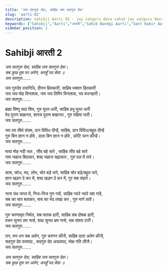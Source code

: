 ```yaml
---
title: 'जय सतगुरु देवा, साहिब जय सतगुरु देवा'
slug: 'aarti-02'
description: Sahibji Aarti 02 - jay satguru deva sahib jay satguru deva
keywords: ["Sahibji","Aarti","आरती","Sahib Bandgi Aarti","Sant Kabir Aarti","jay satguru deva"]
sidebar_position: 2
---
```



# Sahibji आरती 2

_जय सतगुरु देवा, साहिब जय सतगुरु देवा।  
सब कुछ तुम पर अर्पण, करहूँ पद सेवा ॥  
                जय सतगुरु......._  

जय गुरुदेव दयानिधि, दीनन हितकारी, साहिब भक्तन हितकारी  
जय जय मोह विनाशक, जय जय तिमिर विनाशक, भव बंधनहारी।  
                जय सतगुरु.......  

ब्रह्मा विष्णु सदा शिव, गुरु मूरत धारी, साहिब प्रभु मूरत धारी  
वेद  पुराण बखानत, शास्त्र पुराण बखानत , गुरु महिमा भारी।  
                जय सतगुरु.......  

जप तप तीर्थ संयम, दान विविध दीन्हें, साहिब, दान विविध/बहुत दीन्हें    
गुरु बिन ज्ञान न होवे , दाता बिन ज्ञान न होवे , कोटि यत्न कीन्हें।  
जय सतगुरु.......  

माया मोह नदी जल , जीव बहे सारे , साहिब जीव बहे सारे  
नाम जहाज बिठाकर, शब्द जहाज चढ़ाकार , गुरु  पल में तारे।  
जय सतगुरु.......  

काम, क्रोध, मद, लोभ, चोर बड़े भारे, साहिब चोर  बड़े/बहुत भारे,  
ज्ञान खड़ग दे कर में, शब्द खड़ग दे कर में, गुर सब संहारे।  
जय सतगुरु.......  

नाना पंथ जगत में, निज-निज गुण गावें, साहिब न्यारे न्यारे यश गावें,  
सब का सार बताकर, सच का भेद लखा कर , गुरु मार्ग लावें।  
जय सतगुरु.......  

गुरु चरणामृत निर्मल, सब पातक हारी, साहिब सब दोषक हारी,  
वचन सुनत तम नासे,  शब्द सुनत भ्रम नासे, सब संशय टारी।  
जय सतगुरु.......


तन, मन धन सब अर्पण, गुरु चरणन कीजै, साहिब दाता अर्पण  कीजै,  
सदगुरु देव परमपद , सदगुरु देव अचलपद, मोक्ष गति लीजै।  
जय सतगुरु.......  

_जय सतगुरु देवा, साहिब जय सतगुरु देवा।  
सब कुछ तुम पर अर्पण, करहूँ पद सेवा ॥_  
